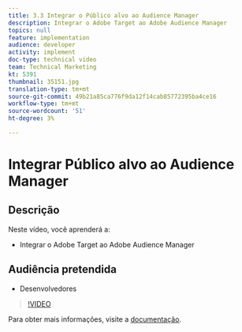 ```yaml
---
title: 3.3 Integrar o Público alvo ao Audience Manager
description: Integrar o Adobe Target ao Adobe Audience Manager
topics: null
feature: implementation
audience: developer
activity: implement
doc-type: technical video
team: Technical Marketing
kt: 5391
thumbnail: 35151.jpg
translation-type: tm+mt
source-git-commit: 49b21a85ca776f9da12f14cab85772395ba4ce16
workflow-type: tm+mt
source-wordcount: '51'
ht-degree: 3%

---
```



# Integrar Público alvo ao Audience Manager

## Descrição

Neste vídeo, você aprenderá a:

* Integrar o Adobe Target ao Adobe Audience Manager

## Audiência pretendida

* Desenvolvedores

>[!VIDEO](https://video.tv.adobe.com/v/35151/?quality=12)

Para obter mais informações, visite a [documentação](https://docs.adobe.com/content/help/en/audience-manager/user-guide/implementation-integration-guides/integration-other-solutions/aam-target-integration.html).
